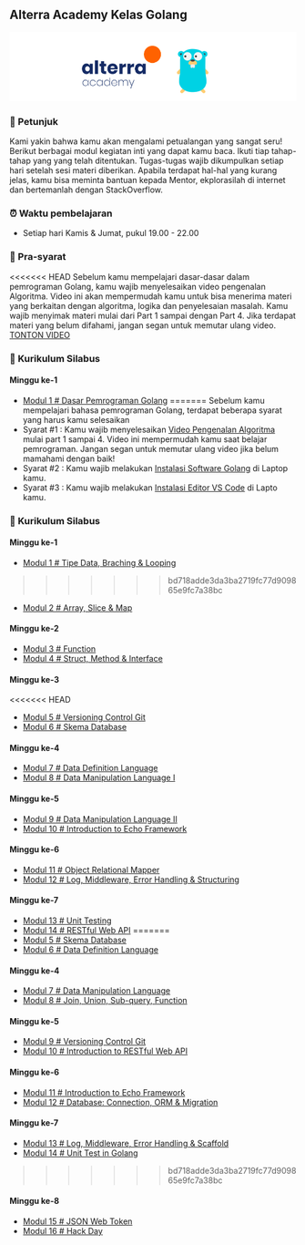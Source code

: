 ## Alterra Academy Kelas Golang

![Header](assets/banner.png)

### 📢 Petunjuk

Kami yakin bahwa kamu akan mengalami petualangan yang sangat seru! Berikut berbagai modul kegiatan inti yang dapat kamu baca. Ikuti tiap tahap-tahap yang yang telah ditentukan. Tugas-tugas wajib dikumpulkan setiap hari setelah sesi materi diberikan. Apabila terdapat hal-hal yang kurang jelas, kamu bisa meminta bantuan kepada Mentor, ekplorasilah di internet dan bertemanlah dengan StackOverflow.

### ⏰ Waktu pembelajaran
- Setiap hari Kamis & Jumat, pukul 19.00 - 22.00

### 🔑 Pra-syarat
<<<<<<< HEAD
Sebelum kamu mempelajari dasar-dasar dalam pemrograman Golang, kamu wajib menyelesaikan video pengenalan Algoritma. Video ini akan mempermudah kamu untuk bisa menerima materi yang berkaitan dengan algoritma, logika dan penyelesaian masalah. Kamu wajib menyimak materi mulai dari Part 1 sampai dengan Part 4. Jika terdapat materi yang belum difahami, jangan segan untuk memutar ulang video. [TONTON VIDEO](https://www.youtube.com/watch?v=bGcW9nQ8vEE&list=PL3WF_ooYwH1c1xD4vS4zs6tIA5qd9UmQt&index=2&t=0s)

### 📘 Kurikulum Silabus
#### Minggu ke-1
- [Modul 1 # Dasar Pemrograman Golang](./src/modul-go-1.md)
=======
Sebelum kamu mempelajari bahasa pemrograman Golang, terdapat beberapa syarat yang harus kamu selesaikan
- Syarat #1 : Kamu wajib menyelesaikan [Video Pengenalan Algoritma](https://www.youtube.com/watch?v=bGcW9nQ8vEE&list=PL3WF_ooYwH1c1xD4vS4zs6tIA5qd9UmQt&index=2&t=0s) mulai part 1 sampai 4. Video ini mempermudah kamu saat belajar pemrograman. Jangan segan untuk memutar ulang video jika belum mamahami dengan baik!
- Syarat #2 : Kamu wajib melakukan [Instalasi Software Golang](https://dasarpemrogramangolang.novalagung.com/2-instalasi-golang.html) di Laptop kamu.
- Syarat #3 : Kamu wajib melakukan [Instalasi Editor VS Code](https://code.visualstudio.com/download) di Lapto kamu.

### 📘 Kurikulum Silabus
#### Minggu ke-1
- [Modul 1 # Tipe Data, Braching & Looping](./src/modul-go-1.md)
>>>>>>> bd718adde3da3ba2719fc77d909865e9fc7a38bc
- [Modul 2 # Array, Slice & Map](./src/modul-go-2.md)
#### Minggu ke-2
- [Modul 3 # Function](./src/modul-go-3.md)
- [Modul 4 # Struct, Method & Interface](./src/modul-go-4.md)
#### Minggu ke-3
<<<<<<< HEAD
- [Modul 5 # Versioning Control Git](./src/modul-go-5.md)
- [Modul 6 # Skema Database](./src/modul-go-6.md)
#### Minggu ke-4
- [Modul 7 # Data Definition Language](./src/modul-go-7.md)
- [Modul 8 # Data Manipulation Language I](./src/modul-go-8.md)
#### Minggu ke-5
- [Modul 9 # Data Manipulation Language II](./src/modul-go-9.md)
- [Modul 10 # Introduction to Echo Framework](./src/modul-go-10.md)
#### Minggu ke-6
- [Modul 11 # Object Relational Mapper](./src/modul-go-11.md)
- [Modul 12 # Log, Middleware, Error Handling & Structuring](./src/modul-go-12.md)
#### Minggu ke-7
- [Modul 13 # Unit Testing](./src/modul-go-13.md)
- [Modul 14 # RESTful Web API](./src/modul-go-14.md)
=======
- [Modul 5 # Skema Database](./src/modul-go-5.md)
- [Modul 6 # Data Definition Language](./src/modul-go-6.md)
#### Minggu ke-4
- [Modul 7 # Data Manipulation Language](./src/modul-go-7.md)
- [Modul 8 # Join, Union, Sub-query, Function](./src/modul-go-8.md)
#### Minggu ke-5
- [Modul 9 # Versioning Control Git](./src/modul-go-9.md)
- [Modul 10 # Introduction to RESTful Web API](./src/modul-go-10.md)
#### Minggu ke-6
- [Modul 11 # Introduction to Echo Framework](./src/modul-go-11.md)
- [Modul 12 # Database: Connection, ORM & Migration](./src/modul-go-12.md)
#### Minggu ke-7
- [Modul 13 # Log, Middleware, Error Handling & Scaffold](./src/modul-go-13.md)
- [Modul 14 # Unit Test in Golang](./src/modul-go-14.md)
>>>>>>> bd718adde3da3ba2719fc77d909865e9fc7a38bc
#### Minggu ke-8
- [Modul 15 # JSON Web Token](./src/modul-go-15.md)
- [Modul 16 # Hack Day](./src/modul-go-16.md)